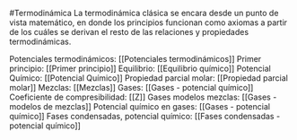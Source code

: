 #Termodinámica
La termodinámica clásica se encara desde un punto de vista matemático, en donde los principios funcionan como axiomas a partir de los cuáles se derivan el resto de las relaciones y propiedades termodinámicas.

Potenciales termodinámicos: [[Potenciales termodinámicos]]
Primer principio: [[Primer principio]]
Equilibrio: [[Equilibrio químico]]
Potencial Químico: [[Potencial Químico]]
Propiedad parcial molar: [[Propiedad parcial molar]]
Mezclas: [[Mezclas]]
Gases: [[Gases - potencial químico]]
Coeficiente de compresibilidad: [[Z]]
Gases modelos mezclas: [[Gases - modelos de mezclas]]
Potencial químico en gases: [[Gases - potencial químico]]
Fases condensadas, potencial químico: [[Fases condensadas - potencial químico]]